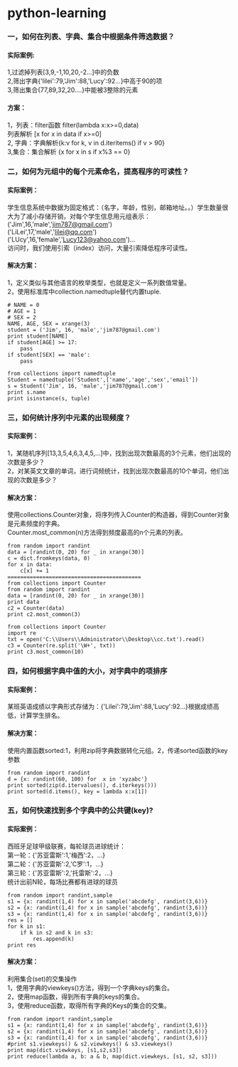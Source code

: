 # python-learning
### 一，如何在列表、字典、集合中根据条件筛选数据？
#### 实际案例:
1,过滤掉列表[3,9,-1,10,20,-2...]中的负数</br>
2,筛出字典{'lilei':79,'Jim':88,'Lucy':92...}中高于90的项</br>
3,筛出集合{77,89,32,20....}中能被3整除的元素</br>
#### 方案：
1，列表：filter函数 filter(lambda x:x>=0,data)</br>
		 列表解析 [x for x in data if x>=0]</br>
2, 字典：字典解析{k:v for k, v in d.iteritems() if v > 90}</br>
3,集合：集合解析 {x for x in s if x%3 == 0}</br>
### 二，如何为元组中的每个元素命名，提高程序的可读性？
#### 实际案例：</br>
学生信息系统中数据为固定格式：（名字，年龄，性别，邮箱地址。。）学生数量很大为了减小存储开销，对每个学生信息用元组表示：</br>
('Jim',16,'male','jim787@gmail.com')</br>
('LiLei',17,'male','lilei@qq.com')</br>
('LUcy',16,'female','Lucy123@yahoo.com')...</br>
访问时，我们使用引索（index）访问，大量引索降低程序可读性。</br>
#### 解决方案：</br>
1，定义类似与其他语言的枚举类型，也就是定义一系列数值常量。</br>
2，使用标准库中collection.namedtuple替代内置tuple.</br>
```
# NAME = 0
# AGE = 1
# SEX = 2
NAME, AGE, SEX = xrange(3)
student = ('Jim', 16, 'male','jim787@gmail.com')
print student[NAME]
if student[AGE] >= 17:
    pass
if student[SEX] == 'male':
    pass
 ```
```
from collections import namedtuple
Student = namedtuple('Student',['name','age','sex','email'])
s = Student('Jim', 16, 'male','jim787@gmail.com')
print s.name
print isinstance(s, tuple)	
```
### 三，如何统计序列中元素的出现频度？
#### 实际案例：
1，某随机序列[13,3,5,4,6,3,4,5,...]中，找到出现次数最高的3个元素，他们出现的次数是多少？</br>
2，对某英文文章的单词，进行词频统计，找到出现次数最高的10个单词，他们出现的次数是多少？</br>
#### 解决方案：
使用collections.Counter对象，将序列传入Counter的构造器，得到Counter对象是元素频度的字典。</br>
Counter.most_common(n)方法得到频度最高的n个元素的列表。</br>
```
from random import randint
data = [randint(0, 20) for _ in xrange(30)]
c = dict.fromkeys(data, 0)
for x in data:
    c[x] += 1
==========================================	
from collections import Counter
from random import randint
data = [randint(0, 20) for _ in xrange(30)]
print data
c2 = Counter(data)
print c2.most_common(3)
```
```
from collections import Counter
import re
txt = open('C:\\Users\\Administrator\\Desktop\\cc.txt').read()
c3 = Counter(re.split('\W+', txt))
print c3.most_common(10)
```
### 四，如何根据字典中值的大小，对字典中的项排序
#### 实际案例：
某班英语成绩以字典形式存储为：{'Lilei':79,'Jim':88,'Lucy':92...}根据成绩高低，计算学生排名。</br>
#### 解决方案：
使用内置函数sorted:1，利用zip将字典数据转化元组。2，传递sorted函数的key参数</br>
```
from random import randint
d = {x: randint(60, 100) for  x in 'xyzabc'}
print sorted(zip(d.itervalues(), d.iterkeys()))
print sorted(d.items(), key = lambda x:x[1])
```
### 五，如何快速找到多个字典中的公共键(key)?
#### 实际案例：
西班牙足球甲级联赛，每轮球员进球统计：</br>
第一轮：{'苏亚雷斯':1,'梅西':2，...}</br>
第二轮：{'苏亚雷斯':2,'C罗':1，...}</br>
第三轮：{'苏亚雷斯':2,'托雷斯':2，...}</br>
统计出前N轮，每场比赛都有进球的球员</br>
```
from random import randint,sample
s1 = {x: randint(1,4) for x in sample('abcdefg', randint(3,6))}
s2 = {x: randint(1,4) for x in sample('abcdefg', randint(3,6))}
s3 = {x: randint(1,4) for x in sample('abcdefg', randint(3,6))}
res = []
for k in s1:
    if k in s2 and k in s3:
        res.append(k)
print res
```
#### 解决方案：
利用集合(set)的交集操作</br>
1，使用字典的viewkeys()方法，得到一个字典keys的集合。</br>
2，使用map函数，得到所有字典的keys的集合。</br>
3，使用reduce函数，取得所有字典的Keys的集合的交集。</br>
```
from random import randint,sample
s1 = {x: randint(1,4) for x in sample('abcdefg', randint(3,6))}
s2 = {x: randint(1,4) for x in sample('abcdefg', randint(3,6))}
s3 = {x: randint(1,4) for x in sample('abcdefg', randint(3,6))}
#print s1.viewkeys() & s2.viewkeys() & s3.viewkeys()
print map(dict.viewkeys, [s1,s2,s3])
print reduce(lambda a, b: a & b, map(dict.viewkeys, [s1, s2, s3]))
```
